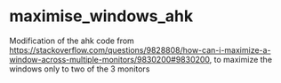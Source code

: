 # maximise_windows_ahk
Modification of the ahk code from https://stackoverflow.com/questions/9828808/how-can-i-maximize-a-window-across-multiple-monitors/9830200#9830200, to maximize the windows only to two of the 3 monitors
